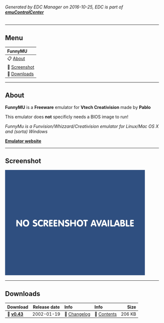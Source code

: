 ###### Generated by EDC Manager on 2016-10-25, EDC is part of [**emuControlCenter**](https://github.com/PhoenixInteractiveNL/emuControlCenter/wiki)
***
## Menu
| **FunnyMU** |
|:---------|
| :clipboard: [About](#about) |
| :sunrise: [Screenshot](#screenshot) |
| :floppy_disk: [Downloads](#downloads) |
***
## About
**FunnyMU** is a **Freeware** emulator for **Vtech Creativision** made by **Pablo**

This emulator does **not** specificly needs a BIOS image to run!

_FunnyMu is a Funvision/Whizzard/Creativision emulator for Linux/Mac OS X and (sorta) Windows_

[**Emulator website**](http://www.lemoncube.com/26.html)
***
## Screenshot
![](https://raw.githubusercontent.com/PhoenixInteractiveNL/edc-masterhook/master/downloadhooks/funnymu/funnymu_screen.jpg)
***
## Downloads
| Download | Release date  | Info       | Info       | Size       |
|:---------|:-------------:|:-----------|:-----------|-----------:|
| :floppy_disk: [**v0.43**](https://github.com/PhoenixInteractiveNL/edc-repo0001/raw/master/funnymu/0.43.7z) | 2002-01-19 | :page_facing_up: [Changelog](https://github.com/PhoenixInteractiveNL/edc-repo0001/blob/master/funnymu/0.43_changelog.txt) | :mag_right: [Contents](https://github.com/PhoenixInteractiveNL/edc-repo0001/blob/master/funnymu/0.43_contents.txt) | 206 KB |
